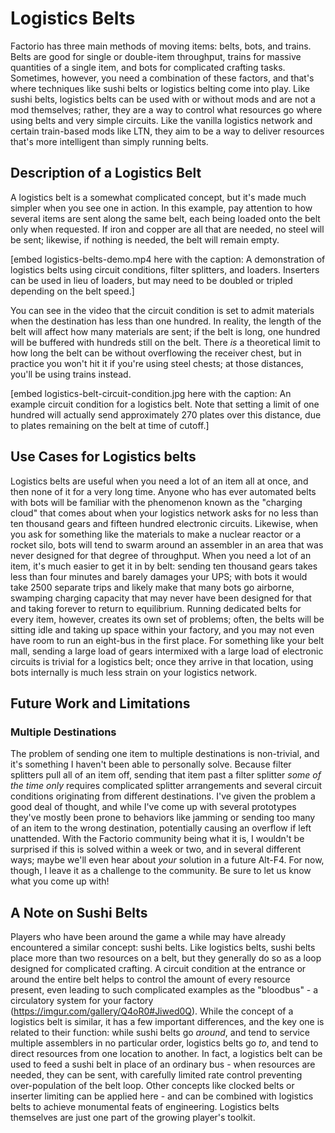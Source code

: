 # Logistics Belts

Factorio has three main methods of moving items: belts, bots, and trains. Belts are good for single or double-item throughput, trains for massive quantities of a single item, and bots for complicated crafting tasks. Sometimes, however, you need a combination of these factors, and that's where techniques like sushi belts or logistics belting come into play. Like sushi belts, logistics belts can be used with or without mods and are not a mod themselves; rather, they are a way to control what resources go where using belts and very simple circuits. Like the vanilla logistics network and certain train-based mods like LTN, they aim to be a way to deliver resources that's more intelligent than simply running belts.

## Description of a Logistics Belt

A logistics belt is a somewhat complicated concept, but it's made much simpler when you see one in action. In this example, pay attention to how several items are sent along the same belt, each being loaded onto the belt only when requested. If iron and copper are all that are needed, no steel will be sent; likewise, if nothing is needed, the belt will remain empty.

[embed logistics-belts-demo.mp4 here with the caption: A demonstration of logistics belts using circuit conditions, filter splitters, and loaders. Inserters can be used in lieu of loaders, but may need to be doubled or tripled depending on the belt speed.]

You can see in the video that the circuit condition is set to admit materials when the destination has less than one hundred. In reality, the length of the belt will affect how many materials are sent; if the belt is long, one hundred will be buffered with hundreds still on the belt. There *is* a theoretical limit to how long the belt can be without overflowing the receiver chest, but in practice you won't hit it if you're using steel chests; at those distances, you'll be using trains instead.

[embed logistics-belt-circuit-condition.jpg here with the caption: An example circuit condition for a logistics belt. Note that setting a limit of one hundred will actually send approximately 270 plates over this distance, due to plates remaining on the belt at time of cutoff.]

## Use Cases for Logistics belts

Logistics belts are useful when you need a lot of an item all at once, and then none of it for a very long time. Anyone who has ever automated belts with bots will be familiar with the phenomenon known as the "charging cloud" that comes about when your logistics network asks for no less than ten thousand gears and fifteen hundred electronic circuits. Likewise, when you ask for something like the materials to make a nuclear reactor or a rocket silo, bots will tend to swarm around an assembler in an area that was never designed for that degree of throughput. When you need a lot of an item, it's much easier to get it in by belt: sending ten thousand gears takes less than four minutes and barely damages your UPS; with bots it would take 2500 separate trips and likely make that many bots go airborne, swamping charging capacity that may never have been designed for that and taking forever to return to equilibrium. Running dedicated belts for every item, however, creates its own set of problems; often, the belts will be sitting idle and taking up space within your factory, and you may not even have room to run an eight-bus in the first place. For something like your belt mall, sending a large load of gears intermixed with a large load of electronic circuits is trivial for a logistics belt; once they arrive in that location, using bots internally is much less strain on your logistics network.

## Future Work and Limitations

### Multiple Destinations

The problem of sending one item to multiple destinations is non-trivial, and it's something I haven't been able to personally solve. Because filter splitters pull all of an item off, sending that item past a filter splitter *some of the time only* requires complicated splitter arrangements and several circuit conditions originating from different destinations. I've given the problem a good deal of thought, and while I've come up with several prototypes they've mostly been prone to behaviors like jamming or sending too many of an item to the wrong destination, potentially causing an overflow if left unattended. With the Factorio community being what it is, I wouldn't be surprised if this is solved within a week or two, and in several different ways; maybe we'll even hear about *your* solution in a future Alt-F4. For now, though, I leave it as a challenge to the community. Be sure to let us know what you come up with!

## A Note on Sushi Belts

Players who have been around the game a while may have already encountered a similar concept: sushi belts. Like logistics belts, sushi belts place more than two resources on a belt, but they generally do so as a loop designed for complicated crafting. A circuit condition at the entrance or around the entire belt helps to control the amount of every resource present, even leading to such complicated examples as the "bloodbus" - a circulatory system for your factory (https://imgur.com/gallery/Q4oR0#Jiwed0Q). While the concept of a logistics belt is similar, it has a few important differences, and the key one is related to their function: while sushi belts go *around*, and tend to service multiple assemblers in no particular order, logistics belts go *to*, and tend to direct resources from one location to another. In fact, a logistics belt can be used to feed a sushi belt in place of an ordinary bus - when resources are needed, they can be sent, with carefully limited rate control preventing over-population of the belt loop. Other concepts like clocked belts or inserter limiting can be applied here - and can be combined with logistics belts to achieve monumental feats of engineering. Logistics belts themselves are just one part of the growing player's toolkit.
